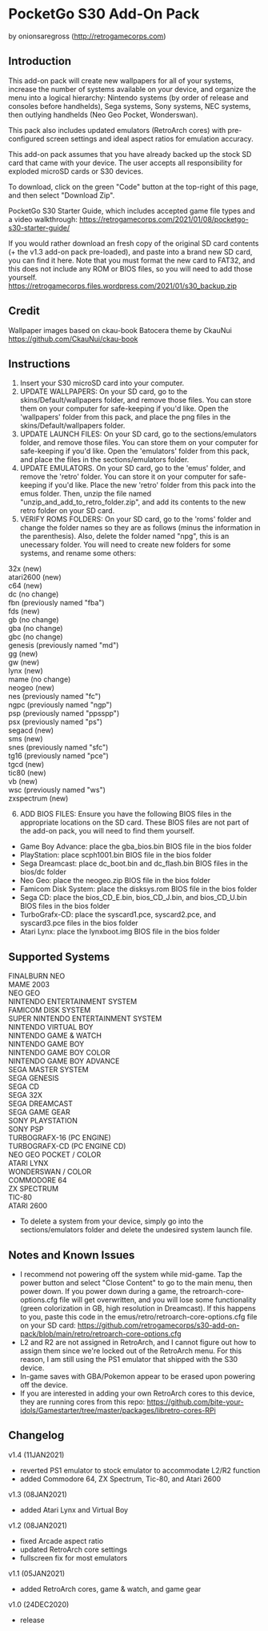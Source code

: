# PocketGo S30 Add-On Pack 
by onionsaregross (http://retrogamecorps.com)

## Introduction

This add-on pack will create new wallpapers for all of your systems, increase the number of systems available on your device, and organize the menu into a logical hierarchy: Nintendo systems (by order of release and consoles before handhelds), Sega systems, Sony systems, NEC systems, then outlying handhelds (Neo Geo Pocket, Wonderswan).

This pack also includes updated emulators (RetroArch cores) with pre-configured screen settings and ideal aspect ratios for emulation accuracy.

This add-on pack assumes that you have already backed up the stock SD card that came with your device.  The user accepts all responsibility for exploded microSD cards or S30 devices.

To download, click on the green "Code" button at the top-right of this page, and then select "Download Zip".

PocketGo S30 Starter Guide, which includes accepted game file types and a video walkthrough: https://retrogamecorps.com/2021/01/08/pocketgo-s30-starter-guide/

If you would rather download an fresh copy of the original SD card contents (+ the v1.3 add-on pack pre-loaded), and paste into a brand new SD card, you can find it here.  Note that you must format the new card to FAT32, and this does not include any ROM or BIOS files, so you will need to add those yourself. https://retrogamecorps.files.wordpress.com/2021/01/s30_backup.zip

## Credit

Wallpaper images based on ckau-book Batocera theme by CkauNui
https://github.com/CkauNui/ckau-book

## Instructions

1. Insert your S30 microSD card into your computer.
2. UPDATE WALLPAPERS:  On your SD card, go to the skins/Default/wallpapers folder, and remove those files.  You can store them on your computer for safe-keeping if you'd like.  Open the 'wallpapers' folder from this pack, and place the png files in the skins/Default/wallpapers folder.
3. UPDATE LAUNCH FILES:  On your SD card, go to the sections/emulators folder, and remove those files.  You can store them on your computer for safe-keeping if you'd like.  Open the 'emulators' folder from this pack, and place the files in the sections/emulators folder.
4. UPDATE EMULATORS.  On your SD card, go to the 'emus' folder, and remove the 'retro' folder.  You can store it on your computer for safe-keeping if you'd like.  Place the new 'retro' folder from this pack into the emus folder.  Then, unzip the file named "unzip_and_add_to_retro_folder.zip", and add its contents to the new retro folder on your SD card.
5. VERIFY ROMS FOLDERS: On your SD card, go to the 'roms' folder and change the folder names so they are as follows (minus the information in the parenthesis).  Also, delete the folder named "npg", this is an unecessary folder.  You will need to create new folders for some systems, and rename some others:

32x (new)<br>
atari2600 (new)<br>
c64 (new)<br>
dc (no change)<br>
fbn (previously named "fba")<br>
fds (new)<br>
gb (no change)<br>
gba (no change)<br>
gbc (no change)<br>
genesis (previously named "md")<br>
gg (new)<br>
gw (new)<br>
lynx (new)<br>
mame (no change)<br>
neogeo (new)<br>
nes (previously named "fc")<br>
ngpc (previously named "ngp")<br>
psp (previously named "ppsspp")<br>
psx (previously named "ps")<br>
segacd (new)<br>
sms (new)<br>
snes (previously named "sfc")<br>
tg16 (previously named "pce")<br>
tgcd (new)<br>
tic80 (new)<br>
vb (new)<br>
wsc (previously named "ws")<br>
zxspectrum (new)<br>

6. ADD BIOS FILES:  Ensure you have the following BIOS files in the appropriate locations on the SD card.  These BIOS files are not part of the add-on pack, you will need to find them yourself.

- Game Boy Advance: place the gba_bios.bin BIOS file in the bios folder
- PlayStation: place scph1001.bin BIOS file in the bios folder
- Sega Dreamcast: place dc_boot.bin and dc_flash.bin BIOS files in the bios/dc folder
- Neo Geo: place the neogeo.zip BIOS file in the bios folder
- Famicom Disk System: place the disksys.rom BIOS file in the bios folder
- Sega CD: place the bios_CD_E.bin, bios_CD_J.bin, and bios_CD_U.bin BIOS files in the bios folder
- TurboGrafx-CD: place the syscard1.pce, syscard2.pce, and syscard3.pce files in the bios folder
- Atari Lynx: place the lynxboot.img BIOS file in the bios folder

## Supported Systems

FINALBURN NEO<br>
MAME 2003<br>
NEO GEO<br>
NINTENDO ENTERTAINMENT SYSTEM<br>
FAMICOM DISK SYSTEM<br>
SUPER NINTENDO ENTERTAINMENT SYSTEM<br>
NINTENDO VIRTUAL BOY<br>
NINTENDO GAME & WATCH<br>
NINTENDO GAME BOY<br>
NINTENDO GAME BOY COLOR<br>
NINTENDO GAME BOY ADVANCE<br>
SEGA MASTER SYSTEM<br>
SEGA GENESIS<br>
SEGA CD<br>
SEGA 32X<br>
SEGA DREAMCAST<br>
SEGA GAME GEAR<br>
SONY PLAYSTATION<br>
SONY PSP<br>
TURBOGRAFX-16 (PC ENGINE)<br>
TURBOGRAFX-CD (PC ENGINE CD)<br>
NEO GEO POCKET / COLOR<br>
ATARI LYNX<br>
WONDERSWAN / COLOR<br>
COMMODORE 64<br>
ZX SPECTRUM<br>
TIC-80<br>
ATARI 2600<br>

- To delete a system from your device, simply go into the sections/emulators folder and delete the undesired system launch file.

## Notes and Known Issues

- I recommend not powering off the system while mid-game.  Tap the power button and select "Close Content" to go to the main menu, then power down.  If you power down during a game, the retroarch-core-options.cfg file will get overwritten, and you will lose some functionality (green colorization in GB, high resolution in Dreamcast).  If this happens to you, paste this code in the emus/retro/retroarch-core-options.cfg file on your SD card: https://github.com/retrogamecorps/s30-add-on-pack/blob/main/retro/retroarch-core-options.cfg 
- L2 and R2 are not assigned in RetroArch, and I cannot figure out how to assign them since we're locked out of the RetroArch menu.  For this reason, I am still using the PS1 emulator that shipped with the S30 device.
- In-game saves with GBA/Pokemon appear to be erased upon powering off the device.
- If you are interested in adding your own RetroArch cores to this device, they are running cores from this repo: https://github.com/bite-your-idols/Gamestarter/tree/master/packages/libretro-cores-RPi

## Changelog

v1.4 (11JAN2021)
- reverted PS1 emulator to stock emulator to accommodate L2/R2 function
- added Commodore 64, ZX Spectrum, Tic-80, and Atari 2600

v1.3 (08JAN2021)
- added Atari Lynx and Virtual Boy

v1.2 (08JAN2021)
- fixed Arcade aspect ratio
- updated RetroArch core settings
- fullscreen fix for most emulators

v1.1 (05JAN2021)
- added RetroArch cores, game & watch, and game gear

v1.0 (24DEC2020)
- release
